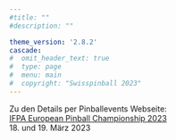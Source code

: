 ```yaml
---
#title: ""
#description: ""

theme_version: '2.8.2'
cascade:
#  omit_header_text: true
#  type: page
#  menu: main
#  copyright: "Swisspinball 2023"
---
```

Zu den Details per Pinballevents Webseite:  
[IFPA European Pinball Championship 2023](https://www.pinballevents.de/ifpa-ch/ifpaepc/)  
18. und 19. März 2023
